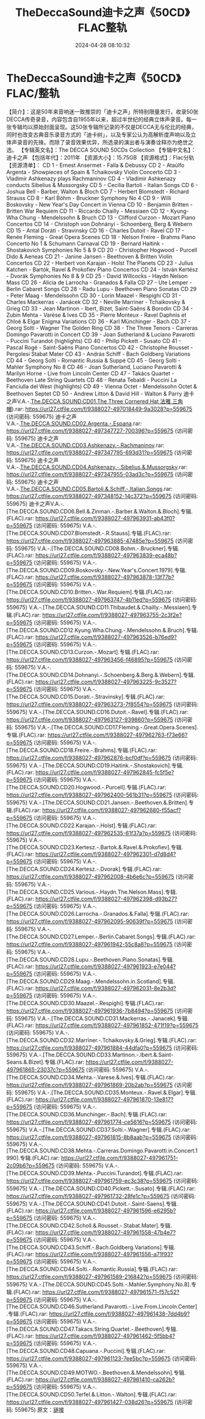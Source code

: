 ﻿---
title: TheDeccaSound迪卡之声《50CD》FLAC整轨
date: 2024-04-28 08:10:32
categories: 古典音乐、新世纪、纯音雅乐
tags: 纯音雅乐
---
# TheDeccaSound迪卡之声《50CD》FLAC/整轨

【简介】：这是50年来音响迷一致推崇的「迪卡之声」所特别限量发行，收录50张DECCA传奇录音，内容包含自1955年以来，超过半世纪的经典立体声录音。每一张专辑均以原始封面呈现。这50张专辑所记录的不仅是DECCA无与伦比的经典，同时也改变古典音乐录音方式的「迪卡树」，以及专家公认为高解析度声响以及立体声录音的先锋。而除了录音效果优异，所选录的演出者与演奏诠释亦为绝世之选。
【专辑英文名】：The DECCA SOUND 50CDs Collection
【专辑中文名】：迪卡之声
【包括年代】：2011年
【资源大小】：15.75GB
【资源格式】：Flac分轨
【资源清单】：
CD 1 - Ernest Ansermet - Falla & Debussy
CD 2 - Ataúlfo Argenta - Showpieces of Spain & Tchaikovsky
Violin Concerto
CD 3 - Vladimir Ashkenazy plays Rachmaninov
CD 4 - Vladimir Ashkenazy conducts Sibelius & Mussorgsky
CD 5 - Cecilia Bartoli - Italian Songs
CD 6 - Joshua Bell - Barber, Walton & Bloch
CD 7 - Herbert Blomstedt - Richard Strauss
CD 8 - Karl Böhm - Bruckner Symphony No 4
CD 9 - Willi Boskovsky - New Year's Day Concert in Vienna
CD 10 - Benjamin Britten - Britten War Requiem
CD 11 - Riccardo Chailly - Messiaen
CD 12 - Kyung-Wha Chung - Mendelssohn & Bruch
CD 13 - Clifford Curzon - Mozart Piano Concertos
CD 14 - Christoph von Dohnányi - Schoenberg, Berg &
Webern
CD 15 - Antal Doráti - Stravinsky
CD 16 - Charles Dutoit - Ravel
CD 17 - Renée Fleming - Great Opera Scenes
CD 18 - Nelson Freire - Brahms Piano Concerto No 1 &
Schumann Carnaval
CD 19 - Bernard Haitink - Shostakovich Symphonies No 5 &
9
CD 20 - Christopher Hogwood - Purcell Dido & Aeneas
CD 21 - Janine Jansen - Beethoven & Britten Violin
Concertos
CD 22 - Herbert von Karajan - Holst The Planets
CD 23 - Julius Katchen - Bartók, Ravel & Prokofiev Piano
Concertos
CD 24 - István Kertész - Dvorák Symphonies No 8 & 9
CD 25 - David Willcocks - Haydn Nelson Mass
CD 26 - Alicia de Larrocha - Granados & Falla
CD 27 - Ute Lemper - Berlin Cabaret Songs
CD 28 - Radu Lupu - Beethoven Piano Sonatas
CD 29 - Peter Maag - Mendelssohn
CD 30 - Lorin Maazel - Respighi
CD 31 - Charles Mackerras - Janácek
CD 32 - Neville Marriner - Tchaikovsky & Grieg
CD 33 - Jean Martinon - Ibert, Bizet, Saint-Saëns &
Borodin
CD 34 - Zubin Mehta - Varèse & Ives
CD 35 - Pierre Monteux - Ravel Daphnis et Chloé & Elgar
Enigma Variations
CD 36 - Karl Münchinger - Bach
CD 37 - Georg Solti - Wagner The Golden Ring
CD 38 - The Three Tenors - Carreras Domingo Pavarotti in
Concert
CD 39 - Joan Sutherland & Luciano Pavarotti - Puccini
Turandot (highlights)
CD 40 - Philip Pickett - Susato
CD 41 - Pascal Rogé - Saint-Saëns Piano Concertos
CD 42 - Christophe Rousset - Pergolesi Stabat Mater
CD 43 - András Schiff - Bach Goldberg Variations
CD 44 - Georg Solti - Romantic Russia & Suppé
CD 45 - Georg Solti - Mahler Symphony No 8
CD 46 - Joan Sutherland, Luciano Pavarotti & Marilyn Horne -
Live from Lincoln Center
CD 47 - Takács Quartet - Beethoven Late String Quartets
CD 48 - Renata Tebaldi - Puccini La Fanciulla del West
(highlights)
CD 49 - Vienna Octet - Mendelssohn Octet & Beethoven
Septet
CD 50 - Andrew Litton & David Hill - Walton & Parry
迪卡之声V.A.-.[The.DECCA.SOUND.CD01.The Three Cornered Hat 法雅
三角帽](FLAC)).rar: https://url27.ctfile.com/f/9388027-497018449-9a3028?p=559675
(访问密码: 559675)
迪卡之声V.A.-.[The.DECCA.SOUND.CD02.Argenta.-.Espana](FLAC).rar:
https://url27.ctfile.com/f/9388027-497347727-700396?p=559675
(访问密码: 559675)
迪卡之声V.A.-.[The.DECCA.SOUND.CD03.Ashkenazy.-.Rachmaninov](FLAC).rar:
https://url27.ctfile.com/f/9388027-497347795-693d31?p=559675
(访问密码: 559675)
迪卡之声V.A.-.[The.DECCA.SOUND.CD04.Ashkenazy.-.Sibelius.&.Mussorgsky](FLAC).rar:
https://url27.ctfile.com/f/9388027-497347955-03ad3c?p=559675
(访问密码: 559675)
迪卡之声V.A.-.[The.DECCA.SOUND.CD05.Bartoli.&.Schiff.-.Italian.Songs](FLAC).rar:
https://url27.ctfile.com/f/9388027-497348152-14c372?p=559675
(访问密码: 559675)
迪卡之声V.A.-.[The.DECCA.SOUND.CD06.Bell.&.Zinman.-.Barber.&.Walton.&.Bloch].专辑.(FLAC).rar:
https://url27.ctfile.com/f/9388027-497963931-ab43f0?p=559675
(访问密码: 559675)
V.A.-.[The.DECCA.SOUND.CD07.Blomstedt.-.R.Stauss].专辑.(FLAC).rar:
https://url27.ctfile.com/f/9388027-497963885-47485e?p=559675
(访问密码: 559675)
V.A.-.[The.DECCA.SOUND.CD08.Bohm.-.Bruckner].专辑.(FLAC).rar:
https://url27.ctfile.com/f/9388027-497963839-eca48b?p=559675
(访问密码: 559675)
V.A.-.[The.DECCA.SOUND.CD09.Boskovsky.-.New.Year's.Concert.1979].专辑.(FLAC).rar:
https://url27.ctfile.com/f/9388027-497963878-13f77b?p=559675
(访问密码: 559675)
V.A.-.[The.DECCA.SOUND.CD10.Britten.-.War.Requiem].专辑.(FLAC).rar:
https://url27.ctfile.com/f/9388027-497963747-4b11ed?p=559675
(访问密码: 559675)
V.A.-.[The.DECCA.SOUND.CD11.Thibaudet.&.Chailly.-.Messiaen].专辑.(FLAC).rar:
https://url27.ctfile.com/f/9388027-497963755-2c3f2e?p=559675
(访问密码: 559675)
V.A.-.[The.DECCA.SOUND.CD12.Kyung.Wha.Chung.-.Mendelssohn.&.Bruch].专辑.(FLAC).rar:
https://url27.ctfile.com/f/9388027-497963526-b76ed9?p=559675
(访问密码: 559675)
V.A.-.[The.DECCA.SOUND.CD13.Curzon.-.Mozart].专辑.(FLAC).rar:
https://url27.ctfile.com/f/9388027-497963456-f46895?p=559675
(访问密码: 559675)
V.A.-.[The.DECCA.SOUND.CD14.Dohnanyi.-.Schoenberg.&.Berg.&.Webern].专辑.(FLAC).rar:
https://url27.ctfile.com/f/9388027-497963225-9c3527?p=559675
(访问密码: 559675)
V.A.-.[The.DECCA.SOUND.CD15.Dorati.-.Stravinsky].专辑.(FLAC).rar:
https://url27.ctfile.com/f/9388027-497963273-7f8554?p=559675
(访问密码: 559675)
V.A.-.[The.DECCA.SOUND.CD16.Dutoit.-.Ravel].专辑.(FLAC).rar:
https://url27.ctfile.com/f/9388027-497963127-939860?p=559675
(访问密码: 559675)
V.A.-.[The.DECCA.SOUND.CD17.Fleming.-.Great.Opera.Scenes].专辑.(FLAC).rar:
https://url27.ctfile.com/f/9388027-497962763-f73e66?p=559675
(访问密码: 559675)
V.A.-.[The.DECCA.SOUND.CD18.Freire.-.Brahms].专辑.(FLAC).rar:
https://url27.ctfile.com/f/9388027-497962876-bcf0df?p=559675
(访问密码: 559675)
V.A.-.[The.DECCA.SOUND.CD19.Haitink.-.Shostakovich].专辑.(FLAC).rar:
https://url27.ctfile.com/f/9388027-497962845-fc5f5e?p=559675
(访问密码: 559675)
V.A.-.[The.DECCA.SOUND.CD20.Hogwood.-.Purcell].专辑.(FLAC).rar:
https://url27.ctfile.com/f/9388027-497962400-561b31?p=559675
(访问密码: 559675)
V.A.-.[The.DECCA.SOUND.CD21.Jansen.-.Beethoven.&.Britten].专辑.(FLAC).rar:
https://url27.ctfile.com/f/9388027-497962680-f55acf?p=559675
(访问密码: 559675)
V.A.-.[The.DECCA.SOUND.CD22.Karajan.-.Holst].专辑.(FLAC).rar:
https://url27.ctfile.com/f/9388027-497962535-61f37a?p=559675
(访问密码: 559675)
V.A.-.[The.DECCA.SOUND.CD23.Kertesz.-.Bartok.&.Ravel.&.Prokofiev].专辑.(FLAC).rar:
https://url27.ctfile.com/f/9388027-497962301-d7d8d4?p=559675
(访问密码: 559675)
V.A.-.[The.DECCA.SOUND.CD24.Kertesz.-.Dvorak].专辑.(FLAC).rar:
https://url27.ctfile.com/f/9388027-497962008-4b6e6c?p=559675
(访问密码: 559675)
V.A.-.[The.DECCA.SOUND.CD25.Various.-.Haydn.The.Nelson.Mass].专辑.(FLAC).rar:
https://url27.ctfile.com/f/9388027-497962398-d93b27?p=559675
(访问密码: 559675)
V.A.-.[The.DECCA.SOUND.CD26.Larrocha.-.Granados.&.Falla].专辑.(FLAC).rar:
https://url27.ctfile.com/f/9388027-497962095-90639f?p=559675
(访问密码: 559675)
V.A.-.[The.DECCA.SOUND.CD27.Lemper.-.Berlin.Cabaret.Songs].专辑.(FLAC).rar:
https://url27.ctfile.com/f/9388027-497961942-55c8a8?p=559675
(访问密码: 559675)
V.A.-.[The.DECCA.SOUND.CD28.Lupu.-.Beethoven.Piano.Sonatas].专辑.(FLAC).rar:
https://url27.ctfile.com/f/9388027-497961923-e7e044?p=559675
(访问密码: 559675)
V.A.-.[The.DECCA.SOUND.CD29.Maag.-.Mendelssohn.in.Scotland].专辑.(FLAC).rar:
https://url27.ctfile.com/f/9388027-497962031-8e2b3d?p=559675
(访问密码: 559675)
V.A.-.[The.DECCA.SOUND.CD30.Maazel.-.Respighi].专辑.(FLAC).rar:
https://url27.ctfile.com/f/9388027-497961936-7b8494?p=559675
(访问密码: 559675)
V.A.-.[The.DECCA.SOUND.CD31.Mackerras.-.Janacek].专辑.(FLAC).rar:
https://url27.ctfile.com/f/9388027-497961852-471f19?p=559675
(访问密码: 559675)
V.A.-.[The.DECCA.SOUND.CD32.Marriner.-.Tchaikovsky.&.Grieg].专辑.(FLAC).rar:
https://url27.ctfile.com/f/9388027-497961884-44dfa0?p=559675
(访问密码: 559675)
V.A.-.[The.DECCA.SOUND.CD33.Martinon.-.Ibert.&.Saint-Seans.&.Bizet].专辑.(FLAC).rar:
https://url27.ctfile.com/f/9388027-497961865-23037c?p=559675
(访问密码: 559675)
V.A.-.[The.DECCA.SOUND.CD34.Mehta.-.Varese.&.Ives].专辑.(FLAC).rar:
https://url27.ctfile.com/f/9388027-497961869-20b2ab?p=559675
(访问密码: 559675)
V.A.-.[The.DECCA.SOUND.CD35.Monteux.-.Ravel.&.Elgar].专辑.(FLAC).rar:
https://url27.ctfile.com/f/9388027-497961870-13e817?p=559675
(访问密码: 559675)
V.A.-.[The.DECCA.SOUND.CD36.Munchinger.-.Bach].专辑.(FLAC).rar:
https://url27.ctfile.com/f/9388027-497961774-ce5616?p=559675
(访问密码: 559675)
V.A.-.[The.DECCA.SOUND.CD37.Solti.-.Wagner].专辑.(FLAC).rar:
https://url27.ctfile.com/f/9388027-497961815-8b8aab?p=559675
(访问密码: 559675)
V.A.-.[The.DECCA.SOUND.CD38.Mehta.-.Carreras.Domingo.Pavarotti.in.Concert.1990].专辑.(FLAC).rar:
https://url27.ctfile.com/f/9388027-497961751-2c09b6?p=559675
(访问密码: 559675)
V.A.-.[The.DECCA.SOUND.CD39.Mehta.-.Puccini.Turandot].专辑.(FLAC).rar:
https://url27.ctfile.com/f/9388027-497961759-ec3c38?p=559675
(访问密码: 559675)
V.A.-.[The.DECCA.SOUND.CD40.Pickett.-.Susato].专辑.(FLAC).rar:
https://url27.ctfile.com/f/9388027-497961732-28fe1c?p=559675
(访问密码: 559675)
V.A.-.[The.DECCA.SOUND.CD41.Dutoit.-.Saint-Saens].专辑.(FLAC).rar:
https://url27.ctfile.com/f/9388027-497961596-e6295b?p=559675
(访问密码: 559675)
V.A.-.[The.DECCA.SOUND.CD42.Scholl.&.Rousset.-.Stabat.Mater].专辑.(FLAC).rar:
https://url27.ctfile.com/f/9388027-497961558-47b4e7?p=559675
(访问密码: 559675)
V.A.-.[The.DECCA.SOUND.CD43.Schiff.-.Bach.Goldberg.Variations].专辑.(FLAC).rar:
https://url27.ctfile.com/f/9388027-497961556-a71f93?p=559675
(访问密码: 559675)
V.A.-.[The.DECCA.SOUND.CD44.Solti.-.Romantic.Russia].专辑.(FLAC).rar:
https://url27.ctfile.com/f/9388027-497961589-216842?p=559675
(访问密码: 559675)
V.A.-.[The.DECCA.SOUND.CD45.Solti.-.Mahler.Symphony.No.8].专辑.(FLAC).rar:
https://url27.ctfile.com/f/9388027-497961571-f57c52?p=559675
(访问密码: 559675)
V.A.-.[The.DECCA.SOUND.CD46.Sutherland.Pavarotti.-.Live.From.Lincoln.Center].专辑.(FLAC).rar:
https://url27.ctfile.com/f/9388027-497961438-7dd4b9?p=559675
(访问密码: 559675)
V.A.-.[The.DECCA.SOUND.CD47.Takacs.String.Quartet.-.Beethoven].专辑.(FLAC).rar:
https://url27.ctfile.com/f/9388027-497961462-5f5bb4?p=559675
(访问密码: 559675)
V.A.-.[The.DECCA.SOUND.CD48.Capuana.-.Puccini].专辑.(FLAC).rar:
https://url27.ctfile.com/f/9388027-497961123-7ee5bc?p=559675
(访问密码: 559675)
V.A.-.[The.DECCA.SOUND.CD49.MOTWO.-.Beethoven.&.Mendelssohn].专辑.(FLAC).rar:
https://url27.ctfile.com/f/9388027-497961410-ca262b?p=559675
(访问密码: 559675)
V.A.-.[The.DECCA.SOUND.CD50.Terfel.&.Litton.-.Walton].专辑.(FLAC).rar:
https://url27.ctfile.com/f/9388027-497961427-038d26?p=559675
(访问密码: 559675)
原文：[链接](https://blog.sina.com.cn/s/blog_1647c7e76010315dj.html)